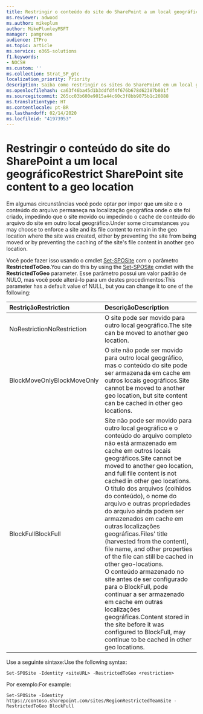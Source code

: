 ```yaml
---
title: Restringir o conteúdo do site do SharePoint a um local geográfico
ms.reviewer: adwood
ms.author: mikeplum
author: MikePlumleyMSFT
manager: pamgreen
audience: ITPro
ms.topic: article
ms.service: o365-solutions
f1.keywords:
- NOCSH
ms.custom: ''
ms.collection: Strat_SP_gtc
localization_priority: Priority
description: Saiba como restringir os sites do SharePoint em um local geográfico especificado em um ambiente de multigeográfico.
ms.openlocfilehash: ca63f46ba45d1b3ddfdf4f676b678d62387b801f
ms.sourcegitcommit: 265cc03b600e9015a44c60c3f8bb9075b1c20888
ms.translationtype: HT
ms.contentlocale: pt-BR
ms.lasthandoff: 02/14/2020
ms.locfileid: "41973953"
---
```

# <a name="restrict-sharepoint-site-content-to-a-geo-location"></a><span data-ttu-id="66ef1-103">Restringir o conteúdo do site do SharePoint a um local geográfico</span><span class="sxs-lookup"><span data-stu-id="66ef1-103">Restrict SharePoint site content to a geo location</span></span>

<span data-ttu-id="66ef1-104">Em algumas circunstâncias você pode optar por impor que um site e o conteúdo do arquivo permaneça na localização geográfica onde o site foi criado, impedindo que o site movido ou impedindo o cache de conteúdo do arquivo do site em outro local geográfico.</span><span class="sxs-lookup"><span data-stu-id="66ef1-104">Under some circumstances you may choose to enforce a site and its file content to remain in the geo location where the site was created, either by preventing the site from being moved or by preventing the caching of the site's file content in another geo location.</span></span>

<span data-ttu-id="66ef1-105">Você pode fazer isso usando o cmdlet [Set-SPOSite](https://docs.microsoft.com/powershell/module/sharepoint-online/set-sposite) com o parâmetro **RestrictedToGeo**.</span><span class="sxs-lookup"><span data-stu-id="66ef1-105">You can do this by using the [Set-SPOSite](https://docs.microsoft.com/powershell/module/sharepoint-online/set-sposite) cmdlet with the **RestrictedToGeo** parameter.</span></span> <span data-ttu-id="66ef1-106">Esse parâmetro possui um valor padrão de NULO, mas você pode alterá-lo para um destes procedimentos:</span><span class="sxs-lookup"><span data-stu-id="66ef1-106">This parameter has a default value of NULL, but you can change it to one of the following:</span></span>

|<span data-ttu-id="66ef1-107">Restrição</span><span class="sxs-lookup"><span data-stu-id="66ef1-107">Restriction</span></span>|<span data-ttu-id="66ef1-108">Descrição</span><span class="sxs-lookup"><span data-stu-id="66ef1-108">Description</span></span>|
|:----------|:----------|
|<span data-ttu-id="66ef1-109">NoRestriction</span><span class="sxs-lookup"><span data-stu-id="66ef1-109">NoRestriction</span></span>|<span data-ttu-id="66ef1-110">O site pode ser movido para outro local geográfico.</span><span class="sxs-lookup"><span data-stu-id="66ef1-110">The site can be moved to another geo location.</span></span>|
|<span data-ttu-id="66ef1-111">BlockMoveOnly</span><span class="sxs-lookup"><span data-stu-id="66ef1-111">BlockMoveOnly</span></span>|<span data-ttu-id="66ef1-112">O site não pode ser movido para outro local geográfico, mas o conteúdo do site pode ser armazenada em cache em outros locais geográficos.</span><span class="sxs-lookup"><span data-stu-id="66ef1-112">Site cannot be moved to another geo location, but site content can be cached in other geo locations.</span></span>|
|<span data-ttu-id="66ef1-113">BlockFull</span><span class="sxs-lookup"><span data-stu-id="66ef1-113">BlockFull</span></span>|<span data-ttu-id="66ef1-114">Site não pode ser movido para outro local geográfico e o conteúdo do arquivo completo não está armazenado em cache em outros locais geográficos.</span><span class="sxs-lookup"><span data-stu-id="66ef1-114">Site cannot be moved to another geo location, and full file content is not cached in other geo locations.</span></span> <span data-ttu-id="66ef1-115">O título dos arquivos (colhidos do conteúdo), o nome do arquivo e outras propriedades do arquivo ainda podem ser armazenados em cache em outras localizações geográficas.</span><span class="sxs-lookup"><span data-stu-id="66ef1-115">Files' title (harvested from the content), file name, and other properties of the file can still be cached in other geo-locations.</span></span><br><span data-ttu-id="66ef1-116">O conteúdo armazenado no site antes de ser configurado para o BlockFull, pode continuar a ser armazenado em cache em outras localizações geográficas.</span><span class="sxs-lookup"><span data-stu-id="66ef1-116">Content stored in the site before it was configured to BlockFull, may continue to be cached in other geo locations.</span></span>|

<span data-ttu-id="66ef1-117">Use a seguinte sintaxe:</span><span class="sxs-lookup"><span data-stu-id="66ef1-117">Use the following syntax:</span></span>

`Set-SPOSite -Identity <siteURL> -RestrictedToGeo <restriction>`

<span data-ttu-id="66ef1-118">Por exemplo:</span><span class="sxs-lookup"><span data-stu-id="66ef1-118">For example:</span></span>

`Set-SPOSite -Identity https://contoso.sharepoint.com/sites/RegionRestrictedTeamSite -RestrictedToGeo BlockFull`

